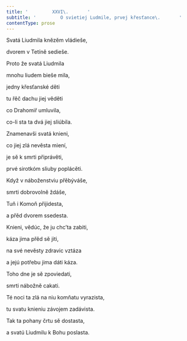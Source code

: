 ```yaml
---
title: '         XXVI\.       '
subtitle: '         O svietiej Ludmile, prvej křesťance\.       '
contentType: prose
---
```


<section>

Svatá Liudmila knězěm vládieše,

dvorem v Tetíně sedieše.

Proto že svatá Liudmila

mnohu liudem bieše mila,

jedny křesťanské děti

tu řěč dachu jiej věděti

co Drahomiř umluvila,

co-li sta ta dvá jiej sliúbila.

Znamenavši svatá knieni,

co jiej zlá nevěsta miení,

je sě k smrti připrávěti,

prvé sirotkóm sliuby poplácěti.

Když v náboženstviu přěbýváše,

smrti dobrovolně ždáše,

Tuň i Komoň přijidesta,

a přěd dvorem ssedesta.

Knieni, vědúc, že ju chc’ta zabiti,

káza jima přěd sě jiti,

na své nevěsty zdravic vztáza

a jejú potřebu jima dáti káza.

Toho dne je sě zpoviedati,

smrti nábožně cakati.

Té noci ta zlá na niu komňatu vyrazista,

tu svatu knieniu závojem zadávista.

Tak ta pohany črtu sě dostasta,

a svatú Liudmilu k Bohu poslasta.

</section>

